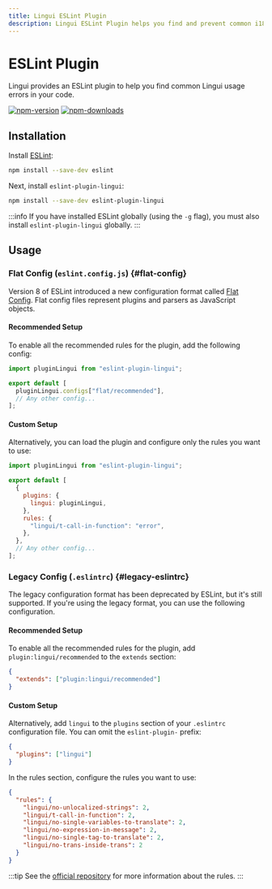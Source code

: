```yaml
---
title: Lingui ESLint Plugin
description: Lingui ESLint Plugin helps you find and prevent common i18n mistakes in your code
---
```


# ESLint Plugin

Lingui provides an ESLint plugin to help you find common Lingui usage errors in your code.

[![npm-version](https://img.shields.io/npm/v/eslint-plugin-lingui?logo=npm&cacheSeconds=1800)](https://www.npmjs.com/package/eslint-plugin-lingui)
[![npm-downloads](https://img.shields.io/npm/dt/eslint-plugin-lingui?cacheSeconds=500)](https://www.npmjs.com/package/eslint-plugin-lingui)

## Installation

Install [ESLint](http://eslint.org):

```bash npm2yarn
npm install --save-dev eslint
```

Next, install `eslint-plugin-lingui`:

```bash npm2yarn
npm install --save-dev eslint-plugin-lingui
```

:::info
If you have installed ESLint globally (using the `-g` flag), you must also install `eslint-plugin-lingui` globally.
:::

## Usage

### Flat Config (`eslint.config.js`) {#flat-config}

Version 8 of ESLint introduced a new configuration format called [Flat Config](https://eslint.org/docs/latest/use/configure/configuration-files). Flat config files represent plugins and parsers as JavaScript objects.

#### Recommended Setup

To enable all the recommended rules for the plugin, add the following config:

```js
import pluginLingui from "eslint-plugin-lingui";

export default [
  pluginLingui.configs["flat/recommended"],
  // Any other config...
];
```

#### Custom Setup

Alternatively, you can load the plugin and configure only the rules you want to use:

```js
import pluginLingui from "eslint-plugin-lingui";

export default [
  {
    plugins: {
      lingui: pluginLingui,
    },
    rules: {
      "lingui/t-call-in-function": "error",
    },
  },
  // Any other config...
];
```

### Legacy Config (`.eslintrc`) {#legacy-eslintrc}

The legacy configuration format has been deprecated by ESLint, but it's still supported. If you're using the legacy format, you can use the following configuration.

#### Recommended Setup

To enable all the recommended rules for the plugin, add `plugin:lingui/recommended` to the `extends` section:

```json
{
  "extends": ["plugin:lingui/recommended"]
}
```

#### Custom Setup

Alternatively, add `lingui` to the `plugins` section of your `.eslintrc` configuration file. You can omit the `eslint-plugin-` prefix:

```json
{
  "plugins": ["lingui"]
}
```

In the rules section, configure the rules you want to use:

```json
{
  "rules": {
    "lingui/no-unlocalized-strings": 2,
    "lingui/t-call-in-function": 2,
    "lingui/no-single-variables-to-translate": 2,
    "lingui/no-expression-in-message": 2,
    "lingui/no-single-tag-to-translate": 2,
    "lingui/no-trans-inside-trans": 2
  }
}
```

:::tip
See the [official repository](https://github.com/lingui/eslint-plugin) for more information about the rules.
:::
